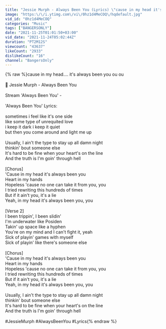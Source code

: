 ```yaml
---
title: "Jessie Murph - Always Been You (Lyrics) \"cause in my head it's always been you\""
image: "https:\/\/i.ytimg.com\/vi\/0hz1d4MeCOQ\/hqdefault.jpg"
vid_id: "0hz1d4MeCOQ"
categories: "Music"
tags: ["BANGERSONLY"]
date: "2021-11-25T01:01:50+03:00"
vid_date: "2021-11-24T05:02:44Z"
duration: "PT2M12S"
viewcount: "43637"
likeCount: "2933"
dislikeCount: "16"
channel: "BangersOnly"
---
```

{% raw %}cause in my head.... it's always been you ou ou<br /><br />🎵 Jessie Murph - Always Been You<br /><br />Stream 'Always Been You' - <br /><br />'Always Been You' Lyrics:<br /><br />sometimes i feel like it's one side<br />like some type of unrequited love<br />i keep it dark i keep it quiet<br />but then you come around and light me up<br /><br />Usually, I ain't the type to stay up all damn night <br />thinkin' bout someone else<br />It's hard to be fine when your heart's on the line<br />And the truth is I'm goin' through hell<br /><br />[Chorus]<br />'Cause in my head it's always been you<br />Heart in my hands<br />Hopeless 'cause no one can take it from you, you<br />I tried rewriting this hundreds of times<br />But if it ain't you, it's a lie<br />Yeah, in my head it's always been you, you<br /><br />[Verse 2]<br />I been trippin', I been slidin'<br />I'm underwater like Posiden<br />Takin' up space like a hyphen<br />You're on my mind and I can't fight it, yeah<br />Sick of playin' games with myself<br />Sick of playin' like thеre's someone еlse<br /><br />[Chorus]<br />'Cause in my head it's always been you<br />Heart in my hands<br />Hopeless 'cause no one can take it from you, you<br />I tried rewriting this hundreds of times<br />But if it ain't you, it's a lie<br />Yeah, in my head it's always been you, you<br /><br />Usually, I ain't the type to stay up all damn night <br />thinkin' bout someone else<br />It's hard to be fine when your heart's on the line<br />And the truth is I'm goin' through hell<br /><br />#JessieMurph #AlwaysBeenYou #Lyrics{% endraw %}
